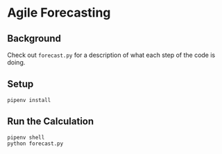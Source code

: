 # Agile Forecasting

## Background

Check out `forecast.py` for a description of what each step of the code is doing.

## Setup

`pipenv install`

## Run the Calculation

```
pipenv shell
python forecast.py
```
